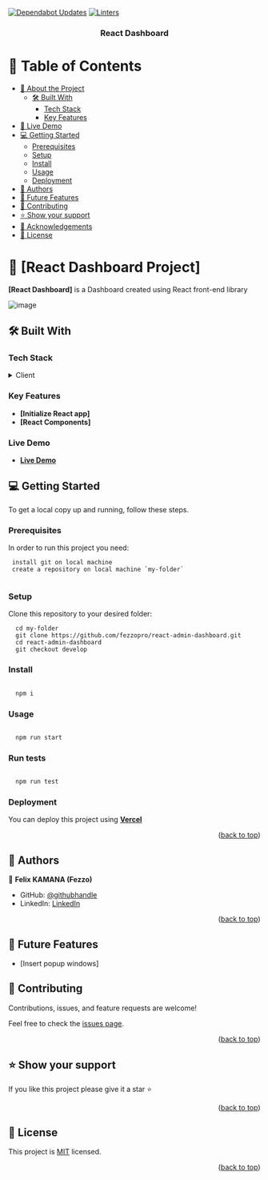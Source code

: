 [![Dependabot Updates](https://github.com/fezzopro/react-admin-dashboard/actions/workflows/dependabot/dependabot-updates/badge.svg)](https://github.com/fezzopro/react-admin-dashboard/actions/workflows/dependabot/dependabot-updates) [![Linters](https://github.com/fezzopro/react-admin-dashboard/actions/workflows/linters.yml/badge.svg)](https://github.com/fezzopro/react-admin-dashboard/actions/workflows/linters.yml)

<a name="readme-top"></a>

<div align="center">

  <h3><b>React Dashboard</b></h3>

</div>

<!-- TABLE OF CONTENTS -->

# 📗 Table of Contents

- [📖 About the Project](#about-project)
  - [🛠 Built With](#built-with)
    - [Tech Stack](#tech-stack)
    - [Key Features](#key-features)
- [🚀 Live Demo](#live-demo)
- [💻 Getting Started](#getting-started)
  - [Prerequisites](#prerequisites)
  - [Setup](#setup)
  - [Install](#install)
  - [Usage](#usage)
  - [Deployment](#triangular_flag_on_post-deployment)
- [👥 Authors](#authors)
- [🔭 Future Features](#future-features)
- [🤝 Contributing](#contributing)
- [⭐️ Show your support](#support)
- [🙏 Acknowledgements](#acknowledgements)
- [📝 License](#license)

<!-- PROJECT DESCRIPTION -->

# 📖 [React Dashboard Project] <a name="about-project"></a>


**[React Dashboard]** is a Dashboard created using React front-end library

![image](https://github.com/fezzopro/react-admin-dashboard/assets/42069952/7375d106-da01-4acc-b485-00e55a45db05)

## 🛠 Built With <a name="built-with"></a>

### Tech Stack <a name="tech-stack"></a>


<details>
  <summary>Client</summary>
  <ul>
    <li><a href="https://create-react-app.dev/" targer="_blank">React</a></li>
    <li><a href="https://mui.com/material-ui/getting-started/installation/" targer="_blank">MaterialUI</a></li>
    <li><a href="https://fullcalendar.io/docs" targer="_blank">FullCalendar</a></li>
    <li><a href="https://formik.org/docs" targer="_blank">Formik</a></li>
    <li><a href="https://nivo.rocks/components/" targer="_blank">Nivo Graphs</a></li>
    <li><a href="https://github.com/azouaoui-med/react-pro-sidebar" targer="_blank">React Pro Sidebar</a></li>
    <li><a href="https://github.com/jquense/yup" targer="_blank">Yup</a></li>
  </ul>
</details>

### Key Features <a name="key-features"></a>

- **[Initialize React app]** 
- **[React Components]**



### Live Demo <a name="live-demo"></a>

- **[Live Demo](https://react-admin-dashboard-mu-five.vercel.app/)**


## 💻 Getting Started <a name="getting-started"></a>


To get a local copy up and running, follow these steps.

### Prerequisites <a name="prerequisites"></a>

In order to run this project you need: 


```
 install git on local machine
 create a repository on local machine `my-folder`
 
```

### Setup <a name="setup"></a>

Clone this repository to your desired folder:

```
  cd my-folder
  git clone https://github.com/fezzopro/react-admin-dashboard.git
  cd react-admin-dashboard
  git checkout develop

```

### Install <a name="install"></a>

```sh

  npm i

```


### Usage <a name="usage"></a>

```sh

  npm run start

```

### Run tests <a name="test"></a>

```sh

  npm run test

```

### Deployment <a name="triangular_flag_on_post-deployment"></a>

You can deploy this project using **[Vercel](https://vercel.com/)**


<p align="right">(<a href="#readme-top">back to top</a>)</p>

<!-- AUTHORS -->

## 👥 Authors <a name="authors"></a>

👤 **Felix KAMANA (Fezzo)**

- GitHub: [@githubhandle](https://github.com/fezzopro)
- LinkedIn: [LinkedIn](https://www.linkedin.com/in/kamana-felix-9b6731105/)


<p align="right">(<a href="#readme-top">back to top</a>)</p>

## 🔭 Future Features <a name="future-features"></a>

- [Insert popup windows] 

<!-- CONTRIBUTING -->

## 🤝 Contributing <a name="contributing"></a>

Contributions, issues, and feature requests are welcome!

Feel free to check the [issues page](https://github.com/fezzopro/react-admin-dashboard/issues).

<p align="right">(<a href="#readme-top">back to top</a>)</p>

<!-- SUPPORT -->

## ⭐️ Show your support <a name="support"></a>


If you like this project please give it a star ⭐️

<p align="right">(<a href="#readme-top">back to top</a>)</p>

<!-- ACKNOWLEDGEMENTS -->

<!-- ## 🙏 Acknowledgments <a name="acknowledgements"></a> -->


<!-- <p align="right">(<a href="#readme-top">back to top</a>)</p> -->

<!-- LICENSE -->

## 📝 License <a name="license"></a>

This project is [MIT](./LICENSE) licensed.

<p align="right">(<a href="#readme-top">back to top</a>)</p>
